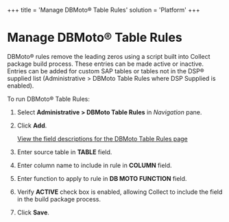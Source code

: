 +++
title = 'Manage DBMoto® Table Rules'
solution = 'Platform'
+++

# Manage DBMoto® Table Rules

DBMoto® rules remove the leading zeros using a script built into Collect
package build process. These entries can be made active or inactive.
Entries can be added for custom SAP tables or tables not in the DSP®
supplied list (Administrative \> DBMoto Table Rules where DSP Supplied
is enabled).

To run DBMoto® Table Rules:

1.  Select **Administrative \> DBMoto Table Rules** in *Navigation*
    pane.

2.  Click **Add**.
    
    [View the field descriptions for the DBMoto Table Rules
    page](../Page_Desc/DBMoto_Table_Rules)

3.  Enter source table in **TABLE** field.

4.  Enter column name to include in rule in **COLUMN** field.

5.  Enter function to apply to rule in **DB MOTO FUNCTION** field.

6.  Verify **ACTIVE** check box is enabled, allowing Collect to include
    the field in the build package process.

7.  Click **Save**.
